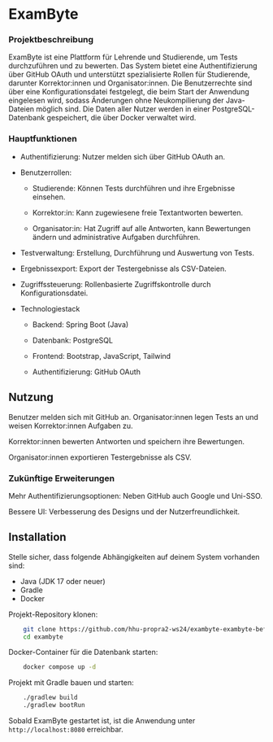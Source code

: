 # ExamByte

### Projektbeschreibung

ExamByte ist eine Plattform für Lehrende und Studierende, um Tests durchzuführen und zu bewerten. Das System bietet eine Authentifizierung über GitHub OAuth und unterstützt spezialisierte Rollen für Studierende, darunter Korrektor:innen und Organisator:innen. Die Benutzerrechte sind über eine Konfigurationsdatei festgelegt, die beim Start der Anwendung eingelesen wird, sodass Änderungen ohne Neukompilierung der Java-Dateien möglich sind. Die Daten aller Nutzer werden in einer PostgreSQL-Datenbank gespeichert, die über Docker verwaltet wird. 

### Hauptfunktionen

- Authentifizierung: Nutzer melden sich über GitHub OAuth an.

- Benutzerrollen:
    - Studierende: Können Tests durchführen und ihre Ergebnisse einsehen.

    -  Korrektor:in: Kann zugewiesene freie Textantworten bewerten.

    - Organisator:in: Hat Zugriff auf alle Antworten, kann Bewertungen ändern und administrative Aufgaben durchführen.

- Testverwaltung: Erstellung, Durchführung und Auswertung von Tests.

- Ergebnissexport: Export der Testergebnisse als CSV-Dateien.

- Zugriffssteuerung: Rollenbasierte Zugriffskontrolle durch Konfigurationsdatei.

- Technologiestack

    - Backend: Spring Boot (Java)

    - Datenbank: PostgreSQL

    - Frontend: Bootstrap, JavaScript, Tailwind

    - Authentifizierung: GitHub OAuth


## Nutzung



Benutzer melden sich mit GitHub an.
Organisator:innen legen Tests an und weisen Korrektor:innen Aufgaben zu.

Korrektor:innen bewerten Antworten und speichern ihre Bewertungen.

Organisator:innen exportieren Testergebnisse als CSV.


### Zukünftige Erweiterungen


Mehr Authentifizierungsoptionen: Neben GitHub auch Google und Uni-SSO.

Bessere UI: Verbesserung des Designs und der Nutzerfreundlichkeit.


## Installation
Stelle sicher, dass folgende Abhängigkeiten auf deinem System vorhanden sind:
- Java (JDK 17 oder neuer)
- Gradle
- Docker

Projekt-Repository klonen:

```bash
    git clone https://github.com/hhu-propra2-ws24/exambyte-exambyte-befma.git
    cd exambyte
```
Docker-Container für die Datenbank starten:
```bash
    docker compose up -d
```
Projekt mit Gradle bauen und starten: 

```bash 
    ./gradlew build
    ./gradlew bootRun
```

Sobald ExamByte gestartet ist, ist die Anwendung unter 
```http://localhost:8080```
erreichbar.